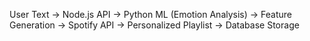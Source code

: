 User Text -> Node.js API
-> Python ML (Emotion Analysis)
-> Feature Generation
-> Spotify API
-> Personalized Playlist
-> Database Storage
